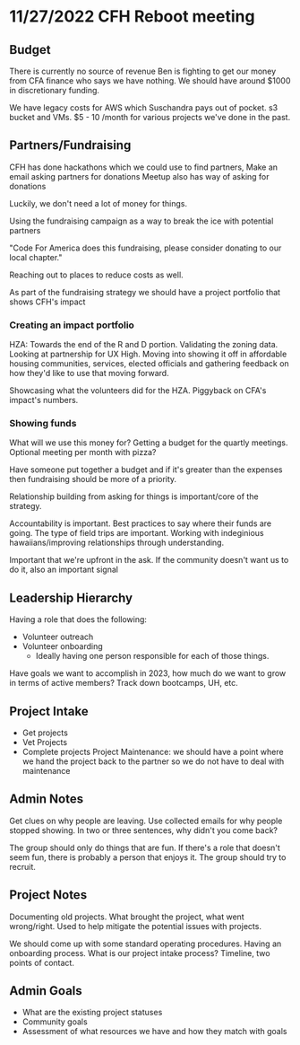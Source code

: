 # 11/27/2022 CFH Reboot meeting

## Budget

There is currently no source of revenue
Ben is fighting to get our money from CFA finance who says we have nothing. We should have around $1000 in discretionary funding. 

We have legacy costs for AWS which Suschandra pays out of pocket. s3 bucket and VMs. $5 - 10 /month for various projects we've done in the past. 


## Partners/Fundraising

CFH has done hackathons which we could use to find partners, 
Make an email asking partners for donations
Meetup also has way of asking for donations

Luckily, we don't need a lot of money for things.

Using the fundraising campaign as a way to break the ice with potential partners

"Code For America does this fundraising, please consider donating to our local chapter."

Reaching out to places to reduce costs as well.

As part of the fundraising strategy we should have a project portfolio that shows CFH's impact

### Creating an impact portfolio

HZA: Towards the end of the R and D portion. Validating the zoning data. Looking at partnership for UX High. Moving into showing it off in affordable housing communities, services, elected officials and gathering feedback on how they'd like to use that moving forward.

Showcasing what the volunteers did for the HZA. Piggyback on CFA's impact's numbers.  

### Showing funds

What will we use this money for? Getting a budget for the quartly meetings. Optional meeting per month with pizza? 

Have someone put together a budget and if it's greater than the expenses then fundraising should be more of a priority. 

Relationship building from asking for things is important/core of the strategy. 

Accountability is important. Best practices to say where their funds are going. The type of field trips are important. Working with indeginious hawaiians/improving relationships through understanding.

Important that we're upfront in the ask. If the community doesn't want us to do it, also an important signal

## Leadership Hierarchy
Having a role that does the following:
* Volunteer outreach
* Volunteer onboarding
  * Ideally having one person responsible for each of those things. 

Have goals we want to accomplish in 2023, how much do we want to grow in terms of active members?
Track down bootcamps, UH, etc. 


## Project Intake
- Get projects
- Vet Projects
- Complete projects
Project Maintenance: we should have a point where we hand the project back to the partner so we do not have to deal with maintenance

## Admin Notes

Get clues on why people are leaving. Use collected emails for why people stopped showing. In two or three sentences, why didn't you come back?

The group should only do things that are fun. If there's a role that doesn't seem fun, there is probably a person that enjoys it. The group should try to recruit. 

## Project Notes

Documenting old projects. What brought  the project, what went wrong/right. Used to help mitigate the potential issues with projects. 

We should come up with some standard operating procedures. Having an onboarding process. What is our project intake process? Timeline, two points of contact.


## Admin Goals
* What are the existing project statuses
* Community goals
* Assessment of what resources we have and how they match with goals



